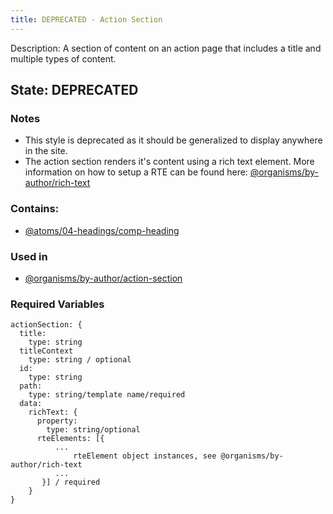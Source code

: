 ```yaml
---
title: DEPRECATED - Action Section
---
```

Description: A section of content on an action page that includes a title and multiple types of content.
## State: DEPRECATED
### Notes
- This style is deprecated as it should be generalized to display anywhere in the site.
- The action section renders it's content using a rich text element. More information on how to setup a RTE can be found here: [@organisms/by-author/rich-text](?p=organisms-rich-text)
### Contains:
- [@atoms/04-headings/comp-heading](?p=atoms-comp-heading)
### Used in
- [@organisms/by-author/action-section](?p=organisms-action-section)
### Required Variables
~~~
actionSection: {
  title:
    type: string
  titleContext
    type: string / optional
  id:
    type: string
  path:
    type: string/template name/required
  data:
    richText: {
      property: 
        type: string/optional
      rteElements: [{
          ...
              rteElement object instances, see @organisms/by-author/rich-text
          ...
       }] / required    
    }   
}
~~~
